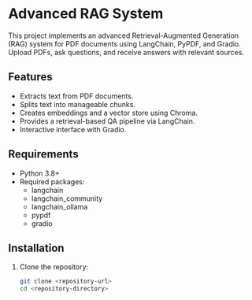 # Advanced RAG System

This project implements an advanced Retrieval-Augmented Generation (RAG) system for PDF documents using LangChain, PyPDF, and Gradio. Upload PDFs, ask questions, and receive answers with relevant sources.

## Features
- Extracts text from PDF documents.
- Splits text into manageable chunks.
- Creates embeddings and a vector store using Chroma.
- Provides a retrieval-based QA pipeline via LangChain.
- Interactive interface with Gradio.

## Requirements
- Python 3.8+
- Required packages:
  - langchain
  - langchain_community
  - langchain_ollama
  - pypdf
  - gradio

## Installation

1. Clone the repository:
   ```bash
   git clone <repository-url>
   cd <repository-directory>